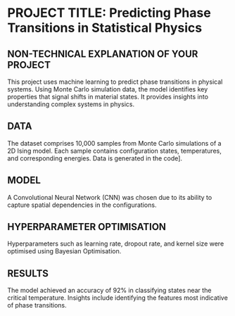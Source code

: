 # PROJECT TITLE: Predicting Phase Transitions in Statistical Physics

## NON-TECHNICAL EXPLANATION OF YOUR PROJECT
This project uses machine learning to predict phase transitions in physical systems. Using Monte Carlo simulation data, the model identifies key properties that signal shifts in material states. It provides insights into understanding complex systems in physics.

## DATA
The dataset comprises 10,000 samples from Monte Carlo simulations of a 2D Ising model. Each sample contains configuration states, temperatures, and corresponding energies. Data is generated in the code].

## MODEL
A Convolutional Neural Network (CNN) was chosen due to its ability to capture spatial dependencies in the configurations.

## HYPERPARAMETER OPTIMISATION
Hyperparameters such as learning rate, dropout rate, and kernel size were optimised using Bayesian Optimisation.

## RESULTS
The model achieved an accuracy of 92% in classifying states near the critical temperature. Insights include identifying the features most indicative of phase transitions.